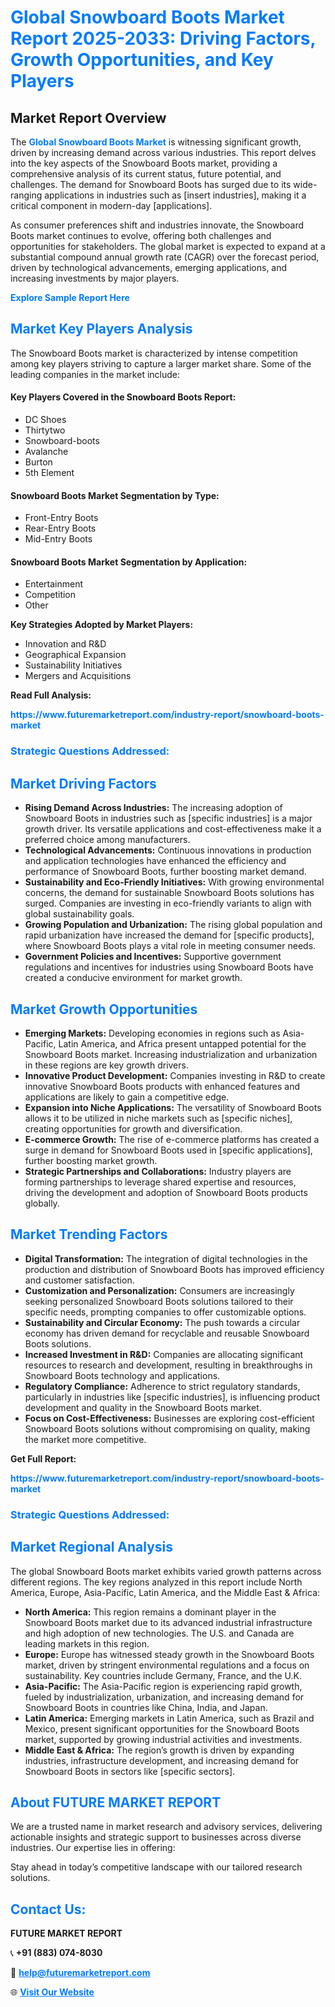<h1 style="color: #007BFF;">Global Snowboard Boots Market Report 2025-2033: Driving Factors, Growth Opportunities, and Key Players</h1>

<section id="overview">
<h2>Market Report Overview</h2>
<p>The <a href="https://www.futuremarketreport.com/industry-report/snowboard-boots-market" style="color: #007BFF; text-decoration: none;"><strong>Global Snowboard Boots Market</strong></a> is witnessing significant growth, driven by increasing demand across various industries. This report delves into the key aspects of the Snowboard Boots market, providing a comprehensive analysis of its current status, future potential, and challenges. The demand for Snowboard Boots has surged due to its wide-ranging applications in industries such as [insert industries], making it a critical component in modern-day [applications].</p>
<p>As consumer preferences shift and industries innovate, the Snowboard Boots market continues to evolve, offering both challenges and opportunities for stakeholders. The global market is expected to expand at a substantial compound annual growth rate (CAGR) over the forecast period, driven by technological advancements, emerging applications, and increasing investments by major players.</p>
</section>

<section id="overview">
<p><a href="https://www.futuremarketreport.com/request-sample/reportId=92117" style="color: #007BFF; text-decoration: none;"><strong>Explore Sample Report Here</strong></a></p>
</section>

<section id="key-players">
<h2 style="color: #007BFF;">Market Key Players Analysis</h2>
<p>The Snowboard Boots market is characterized by intense competition among key players striving to capture a larger market share. Some of the leading companies in the market include:</p>
<h4>Key Players Covered in the Snowboard Boots Report:</h4>
<ul><li>DC Shoes</li><li>Thirtytwo</li><li>Snowboard-boots</li><li>Avalanche</li><li>Burton</li><li>5th Element</li></ul>
<h4>Snowboard Boots Market Segmentation by Type:</h4>
<ul><li>Front-Entry Boots</li><li>Rear-Entry Boots</li><li>Mid-Entry Boots</li></ul>

<h4>Snowboard Boots Market Segmentation by Application:</h4>
<ul><li>Entertainment</li><li>Competition</li><li>Other</li></ul>
<p><strong>Key Strategies Adopted by Market Players:</strong></p>
<ul>
<li>Innovation and R&D</li>
<li>Geographical Expansion</li>
<li>Sustainability Initiatives</li>
<li>Mergers and Acquisitions</li>
</ul>
</section>

<section>
<p><strong>Read Full Analysis: </strong></p><a href="https://www.futuremarketreport.com/industry-report/snowboard-boots-market" style="color: #007BFF; text-decoration: none;"><strong>https://www.futuremarketreport.com/industry-report/snowboard-boots-market</strong></a>
<h3 style="color: #007BFF;">Strategic Questions Addressed:</h3>
</section>

<section id="driving-factors">
<h2 style="color: #007BFF;">Market Driving Factors</h2>
<ul>
<li><strong>Rising Demand Across Industries:</strong> The increasing adoption of Snowboard Boots in industries such as [specific industries] is a major growth driver. Its versatile applications and cost-effectiveness make it a preferred choice among manufacturers.</li>
<li><strong>Technological Advancements:</strong> Continuous innovations in production and application technologies have enhanced the efficiency and performance of Snowboard Boots, further boosting market demand.</li>
<li><strong>Sustainability and Eco-Friendly Initiatives:</strong> With growing environmental concerns, the demand for sustainable Snowboard Boots solutions has surged. Companies are investing in eco-friendly variants to align with global sustainability goals.</li>
<li><strong>Growing Population and Urbanization:</strong> The rising global population and rapid urbanization have increased the demand for [specific products], where Snowboard Boots plays a vital role in meeting consumer needs.</li>
<li><strong>Government Policies and Incentives:</strong> Supportive government regulations and incentives for industries using Snowboard Boots have created a conducive environment for market growth.</li>
</ul>
</section>

<section id="growth-opportunities">
<h2 style="color: #007BFF;">Market Growth Opportunities</h2>
<ul>
<li><strong>Emerging Markets:</strong> Developing economies in regions such as Asia-Pacific, Latin America, and Africa present untapped potential for the Snowboard Boots market. Increasing industrialization and urbanization in these regions are key growth drivers.</li>
<li><strong>Innovative Product Development:</strong> Companies investing in R&D to create innovative Snowboard Boots products with enhanced features and applications are likely to gain a competitive edge.</li>
<li><strong>Expansion into Niche Applications:</strong> The versatility of Snowboard Boots allows it to be utilized in niche markets such as [specific niches], creating opportunities for growth and diversification.</li>
<li><strong>E-commerce Growth:</strong> The rise of e-commerce platforms has created a surge in demand for Snowboard Boots used in [specific applications], further boosting market growth.</li>
<li><strong>Strategic Partnerships and Collaborations:</strong> Industry players are forming partnerships to leverage shared expertise and resources, driving the development and adoption of Snowboard Boots products globally.</li>
</ul>
</section>

<section id="trending-factors">
<h2 style="color: #007BFF;">Market Trending Factors</h2>
<ul>
<li><strong>Digital Transformation:</strong> The integration of digital technologies in the production and distribution of Snowboard Boots has improved efficiency and customer satisfaction.</li>
<li><strong>Customization and Personalization:</strong> Consumers are increasingly seeking personalized Snowboard Boots solutions tailored to their specific needs, prompting companies to offer customizable options.</li>
<li><strong>Sustainability and Circular Economy:</strong> The push towards a circular economy has driven demand for recyclable and reusable Snowboard Boots solutions.</li>
<li><strong>Increased Investment in R&D:</strong> Companies are allocating significant resources to research and development, resulting in breakthroughs in Snowboard Boots technology and applications.</li>
<li><strong>Regulatory Compliance:</strong> Adherence to strict regulatory standards, particularly in industries like [specific industries], is influencing product development and quality in the Snowboard Boots market.</li>
<li><strong>Focus on Cost-Effectiveness:</strong> Businesses are exploring cost-efficient Snowboard Boots solutions without compromising on quality, making the market more competitive.</li>
</ul>
</section>

<section>
<p><strong>Get Full Report: </strong></p><a href="https://www.futuremarketreport.com/industry-report/snowboard-boots-market" style="color: #007BFF; text-decoration: none;"><strong>https://www.futuremarketreport.com/industry-report/snowboard-boots-market</strong></a>
<h3 style="color: #007BFF;">Strategic Questions Addressed:</h3>
</section>


<section id="regional-analysis">
<h2 style="color: #007BFF;">Market Regional Analysis</h2>
<p>The global Snowboard Boots market exhibits varied growth patterns across different regions. The key regions analyzed in this report include North America, Europe, Asia-Pacific, Latin America, and the Middle East & Africa:</p>
<ul>
<li><strong>North America:</strong> This region remains a dominant player in the Snowboard Boots market due to its advanced industrial infrastructure and high adoption of new technologies. The U.S. and Canada are leading markets in this region.</li>
<li><strong>Europe:</strong> Europe has witnessed steady growth in the Snowboard Boots market, driven by stringent environmental regulations and a focus on sustainability. Key countries include Germany, France, and the U.K.</li>
<li><strong>Asia-Pacific:</strong> The Asia-Pacific region is experiencing rapid growth, fueled by industrialization, urbanization, and increasing demand for Snowboard Boots in countries like China, India, and Japan.</li>
<li><strong>Latin America:</strong> Emerging markets in Latin America, such as Brazil and Mexico, present significant opportunities for the Snowboard Boots market, supported by growing industrial activities and investments.</li>
<li><strong>Middle East & Africa:</strong> The region’s growth is driven by expanding industries, infrastructure development, and increasing demand for Snowboard Boots in sectors like [specific sectors].</li>
</ul>
</section>

<footer>
<h2 style="color: #007BFF;">About FUTURE MARKET REPORT</h2>
<p>We are a trusted name in market research and advisory services, delivering actionable insights and strategic support to businesses across diverse industries. Our expertise lies in offering:</p>

<p>Stay ahead in today’s competitive landscape with our tailored research solutions.</p>

<h2 style="color: #007BFF;">Contact Us:</h2>
<p><strong>FUTURE MARKET REPORT</strong></p>
<p>📞 <strong>+91 (883) 074-8030</strong></p>
<p>📧 <strong><a href="mailto:help@futuremarketreport.com" style="color: #007BFF;">help@futuremarketreport.com</a></strong></p>
<p>🌐 <strong><a href="https://www.futuremarketreport.com/" style="color: #007BFF;">Visit Our Website</a></strong></p>
</footer>